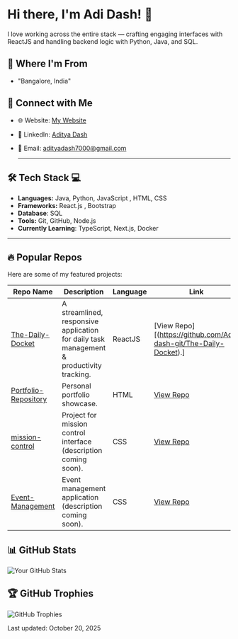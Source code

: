 # Hi there, I'm Adi Dash! 👋
<!-- bio -->
 I love working across the entire stack — crafting engaging interfaces with ReactJS and handling backend logic with Python, Java, and SQL.  
<!-- "Building cool stuff with JavaScript and CSS. Currently exploring full-stack development." -->

## 📍 Where I'm From

- "Bangalore, India"
## 🔗 Connect with Me
- 🌐 Website: [My Website](https://github.com/Adi-dash-git/Portfolio-Repository) 
- 💼 LinkedIn: [Aditya Dash](https://www.linkedin.com/in/aditya-dash-7b10aa343/)
- 📧 Email: adityadash7000@gmail.com 

  ---

## 🛠️ Tech Stack 💻

- **Languages:**  Java, Python, JavaScript , HTML, CSS 
- **Frameworks:**  React.js , Bootstrap
- **Database**: SQL
- **Tools:**  Git, GitHub, Node.js
- **Currently Learning**: TypeScript, Next.js, Docker

---

## 🔥 Popular Repos
Here are some of my featured projects:

| Repo Name | Description | Language | Link |
|-----------|-------------|----------|------|
| [The-Daily-Docket](https://github.com/Adi-dash-git/The-Daily-Docket) | A streamlined, responsive application for daily task management & productivity tracking. | ReactJS | [View Repo][(https://github.com/Adi-dash-git/The-Daily-Docket).] |
| [Portfolio-Repository](https://github.com/Adi-dash-git/Portfolio-Repository) | Personal portfolio showcase. | HTML | [View Repo](https://github.com/Adi-dash-git/Portfolio-Repository) |
| [mission-control](https://github.com/Adi-dash-git/mission-control) | Project for mission control interface (description coming soon). | CSS | [View Repo](https://github.com/Adi-dash-git/mission-control) |
| [Event-Management](https://github.com/Adi-dash-git/Event-Management) | Event management application (description coming soon). | CSS | [View Repo](https://github.com/Adi-dash-git/Event-Management) |

## 📊 GitHub Stats
<!-- You can add dynamic badges here using shields.io or GitHub's built-in stats -->
![Your GitHub Stats](https://github-readme-stats.vercel.app/api?username=Adi-dash-git&show_icons=true&theme=radical)
<!-- Note: Customize the theme and add more like top languages: ![Top Languages](https://github-readme-stats.vercel.app/api/top-langs/?username=Adi-dash-git&layout=compact) -->

## 🏆 GitHub Trophies
<!-- Add this for fun trophies based on activity -->
![GitHub Trophies](https://github-profile-trophy.vercel.app/?username=Adi-dash-git)




Last updated: October 20, 2025
```
